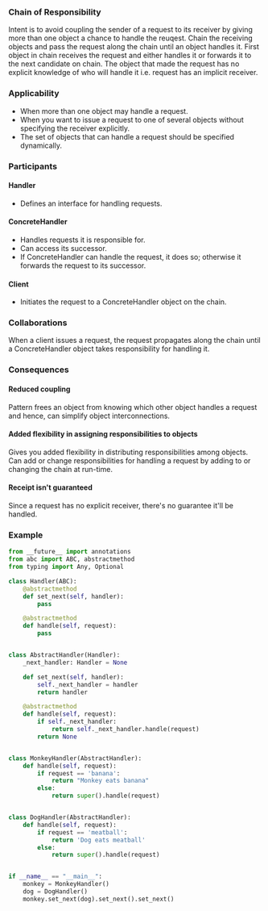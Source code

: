 ### Chain of Responsibility

Intent is to avoid coupling the sender of a request to its receiver by giving more than one object a chance to handle the reuqest. Chain the receiving objects and pass the request along the chain until an object handles it. First object in chain receives the request and either handles it or forwards it to the next candidate on chain. The object that made the request has no explicit knowledge of who will handle it i.e. request has an implicit receiver.

### Applicability

- When more than one object may handle a request.
- When you want to issue a request to one of several objects without specifying the receiver explicitly.
- The set of objects that can handle a request should be specified dynamically.

### Participants

#### Handler

- Defines an interface for handling requests.

#### ConcreteHandler

- Handles requests it is responsible for.
- Can access its successor.
- If ConcreteHandler can handle the request, it does so; otherwise it forwards the request to its successor.

#### Client

- Initiates the request to a ConcreteHandler object on the chain.

### Collaborations

When a client issues a request, the request propagates along the chain until a ConcreteHandler object takes responsibility for handling it.

### Consequences

#### Reduced coupling

Pattern frees an object from knowing which other object handles a request and hence, can simplify object interconnections.

#### Added flexibility in assigning responsibilities to objects

Gives you added flexibility in distributing responsibilities among objects. Can add or change responsibilities for handling a request by adding to or changing the chain at run-time.

#### Receipt isn't guaranteed

Since a request has no explicit receiver, there's no guarantee it'll be handled.

### Example

```py
from __future__ import annotations
from abc import ABC, abstractmethod
from typing import Any, Optional

class Handler(ABC):
    @abstractmethod
    def set_next(self, handler):
        pass

    @abstractmethod
    def handle(self, request):
        pass


class AbstractHandler(Handler):
    _next_handler: Handler = None

    def set_next(self, handler):
        self._next_handler = handler
        return handler

    @abstractmethod
    def handle(self, request):
        if self._next_handler:
            return self._next_handler.handle(request)
        return None


class MonkeyHandler(AbstractHandler):
    def handle(self, request):
        if request == 'banana':
            return "Monkey eats banana"
        else:
            return super().handle(request)


class DogHandler(AbstractHandler):
    def handle(self, request):
        if request == 'meatball':
            return 'Dog eats meatball'
        else:
            return super().handle(request)


if __name__ == "__main__":
    monkey = MonkeyHandler()
    dog = DogHandler()
    monkey.set_next(dog).set_next().set_next()
```
